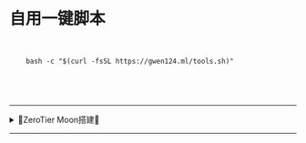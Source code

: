# 自用一键脚本

<br />

		bash -c "$(curl -fsSL https://gwen124.ml/tools.sh)"

<br />
		
#



---

<details>
<summary>🔻ZeroTier Moon搭建🔻</summary>
<br>

- 安装ZeroTier后先保存本机[ d71XXXXXX ]地址
```sh
*** Waiting for identity generation...

*** Success! You are ZeroTier address [ d71XXXXXX ]
```

- 云服务器填写ZeroTier ID加入虚拟网络
```sh
sudo zerotier-cli join 8bd5124fd****3d4
```

- 配置 Moon
- 进入 zerotier-one 程序所在的目录，默认为 /var/lib/zerotier-one。
```sh
cd /var/lib/zerotier-one
```

- 生成 moon.json 配置文件
```sh
sudo zerotier-idtool initmoon identity.public >> moon.json
```

- 编辑 moon.json 配置文件
- 将配置文件中的 "stableEndpoints": [] 修改成 "stableEndpoints": ["ServerIP/9993"]，将 ServerIP 替换成云服务器的公网IP。
```sh
sudo nano moon.json
```

- 生成 .moon 文件
```sh
sudo zerotier-idtool genmoon moon.json
```

- 将生成的 000000xxxxxxxxxx.moon 移动到 moons.d 目录
- moon 配置文件的名一般为10个前导零+本机的节点ID
```sh
sudo mkdir moons.d
sudo mv ./*.moon ./moons.d/
```

- 重启 zerotier-one 服务
```sh
sudo systemctl restart zerotier-one
```

- 客户端加入 Moon
- 将命令中的两组 xxxxxxxxxx 都替换成 moon 的节点ID（本机ZeroTier地址）。
```sh
zerotier-cli orbit xxxxxxxxxx xxxxxxxxxx
```

- 检查是否添加成功
```sh
zerotier-cli listpeers
```

- OpenWrt设置
- 网络接口添加zt开头适配器，填写ZeroTier对应IP地址
- 创建/分配防火墙区域选择Lan
- 进入防火墙自定义规则中添加如下规则（替换掉ztxxxxxx）
```sh
iptables -I FORWARD -i ztxxxxxx -j ACCEPT
iptables -I FORWARD -o ztxxxxxx -j ACCEPT
iptables -t nat -I POSTROUTING -o ztxxxxxx -j MASQUERADE
```

<br />
</details>

---
